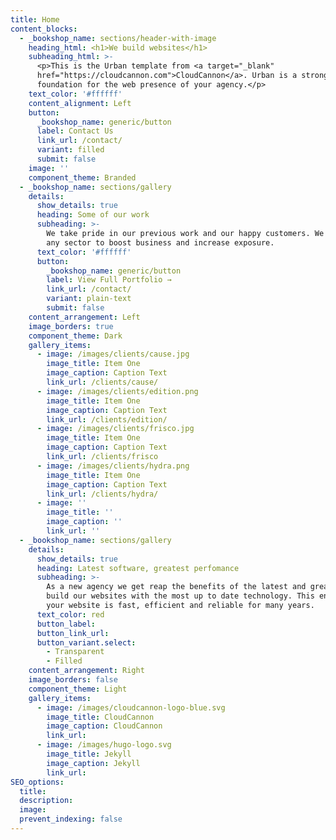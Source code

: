 ```yaml
---
title: Home
content_blocks:
  - _bookshop_name: sections/header-with-image
    heading_html: <h1>We build websites</h1>
    subheading_html: >-
      <p>This is the Urban template from <a target="_blank"
      href="https://cloudcannon.com">CloudCannon</a>. Urban is a strong
      foundation for the web presence of your agency.</p>
    text_color: '#ffffff'
    content_alignment: Left
    button:
      _bookshop_name: generic/button
      label: Contact Us
      link_url: /contact/
      variant: filled
      submit: false
    image: ''
    component_theme: Branded
  - _bookshop_name: sections/gallery
    details:
      show_details: true
      heading: Some of our work
      subheading: >-
        We take pride in our previous work and our happy customers. We cater to
        any sector to boost business and increase exposure.
      text_color: '#ffffff'
      button:
        _bookshop_name: generic/button
        label: View Full Portfolio →
        link_url: /contact/
        variant: plain-text
        submit: false
    content_arrangement: Left
    image_borders: true
    component_theme: Dark
    gallery_items:
      - image: /images/clients/cause.jpg
        image_title: Item One
        image_caption: Caption Text
        link_url: /clients/cause/
      - image: /images/clients/edition.png
        image_title: Item One
        image_caption: Caption Text
        link_url: /clients/edition/
      - image: /images/clients/frisco.jpg
        image_title: Item One
        image_caption: Caption Text
        link_url: /clients/frisco
      - image: /images/clients/hydra.png
        image_title: Item One
        image_caption: Caption Text
        link_url: /clients/hydra/
      - image: ''
        image_title: ''
        image_caption: ''
        link_url: ''
  - _bookshop_name: sections/gallery
    details:
      show_details: true
      heading: Latest software, greatest perfomance
      subheading: >-
        As a new agency we get reap the benefits of the latest and greatest. We
        build our websites with the most up to date technology. This ensures
        your website is fast, efficient and reliable for many years.
      text_color: red
      button_label:
      button_link_url:
      button_variant.select:
        - Transparent
        - Filled
    content_arrangement: Right
    image_borders: false
    component_theme: Light
    gallery_items:
      - image: /images/cloudcannon-logo-blue.svg
        image_title: CloudCannon
        image_caption: CloudCannon
        link_url:
      - image: /images/hugo-logo.svg
        image_title: Jekyll
        image_caption: Jekyll
        link_url:
SEO_options:
  title:
  description:
  image:
  prevent_indexing: false
---
```

